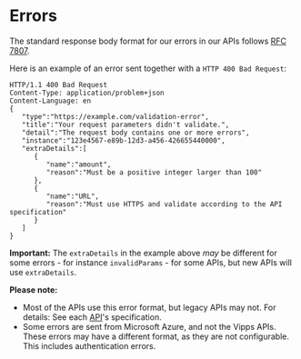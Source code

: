 <!-- START_METADATA
---
title: Errors
pagination_next: null
pagination_prev: null
---
END_METADATA -->

# Errors

The standard response body format for our errors in our APIs follows
[RFC 7807](https://tools.ietf.org/html/rfc7807).

Here is an example of an error sent together with a
`HTTP 400 Bad Request`:

```http
HTTP/1.1 400 Bad Request
Content-Type: application/problem+json
Content-Language: en
{
   "type":"https://example.com/validation-error",
   "title":"Your request parameters didn't validate.",
   "detail":"The request body contains one or more errors",
   "instance":"123e4567-e89b-12d3-a456-426655440000",
   "extraDetails":[
      {
         "name":"amount",
         "reason":"Must be a positive integer larger than 100"
      },
      {
         "name":"URL",
         "reason":"Must use HTTPS and validate according to the API specification"
      }
   ]
}
```

**Important:** The `extraDetails` in the example above _may_ be different for
some errors - for instance `invalidParams` - for some APIs, but new APIs
will use `extraDetails`.

**Please note:**

* Most of the APIs use this error format, but legacy APIs may not.
  For details: See each
  [API](https://vippsas.github.io/vipps-developer-docs/docs/APIs)'s
  specification.
* Some errors are sent from Microsoft Azure, and not the Vipps APIs.
  These errors may have a different format, as they are not configurable.
  This includes authentication errors.
